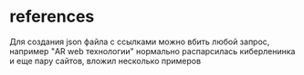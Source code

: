 # references
Для создания json файла с ссылками можно вбить любой запрос, например "AR web технологии" нормально распарсилась киберленинка и еще пару сайтов, вложил несколько примеров
